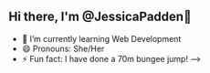 ## Hi there, I'm @JessicaPadden👋
- 🌱 I’m currently learning Web Development
- 😄 Pronouns: She/Her
- ⚡ Fun fact: I have done a 70m bungee jump!
-->
